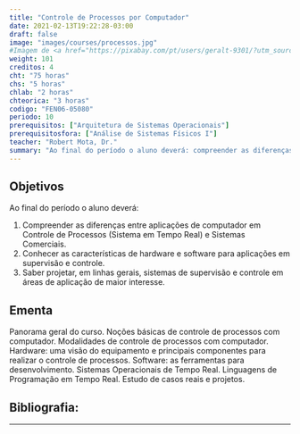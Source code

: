 ```yaml
---
title: "Controle de Processos por Computador"
date: 2021-02-13T19:22:28-03:00
draft: false
image: "images/courses/processos.jpg"
#Imagem de <a href="https://pixabay.com/pt/users/geralt-9301/?utm_source=link-attribution&amp;utm_medium=referral&amp;utm_campaign=image&amp;utm_content=410099">Gerd Altmann</a> por <a href="https://pixabay.com/pt/?utm_source=link-attribution&amp;utm_medium=referral&amp;utm_campaign=image&amp;utm_content=410099">Pixabay</a>
weight: 101
creditos: 4
cht: "75 horas"
chs: "5 horas"
chlab: "2 horas"
chteorica: "3 horas"
codigo: "FEN06-05080"
periodo: 10
prerequisitos: ["Arquitetura de Sistemas Operacionais"]
prerequisitosfora: ["Análise de Sistemas Físicos I"]
teacher: "Robert Mota, Dr."
summary: "Ao final do período o aluno deverá: compreender as diferenças entre aplicações de computador em Controle de Processos (Sistema em Tempo Real) e Sistemas Comerciais. Conhecer as características de hardware e software para aplicações em supervisão e controle. Saber projetar, em linhas gerais, sistemas de supervisão e controle em áreas de aplicação de maior interesse."
---
```

## Objetivos
Ao final do período o aluno deverá:
1. Compreender as diferenças entre aplicações de computador em Controle de Processos (Sistema em Tempo Real) e Sistemas Comerciais.
1. Conhecer as características de hardware e software para aplicações em supervisão e controle.
1. Saber projetar, em linhas gerais, sistemas de supervisão e controle em áreas de aplicação de maior interesse.

## Ementa
Panorama geral do curso. Noções básicas de controle de processos com computador. Modalidades de controle de processos com computador. Hardware: uma visão do equipamento e principais componentes para realizar o controle de processos. Software: as ferramentas para desenvolvimento. Sistemas Operacionais de Tempo Real. Linguagens de Programação em Tempo Real. Estudo de casos reais e projetos.

## Bibliografia:

---
